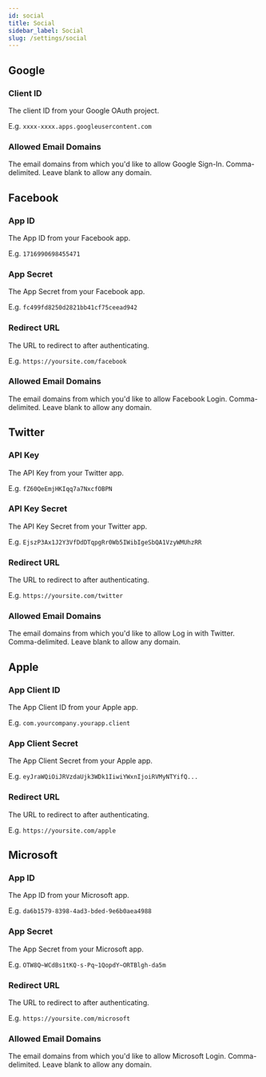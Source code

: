 ```yaml
---
id: social
title: Social
sidebar_label: Social
slug: /settings/social
---
```


## Google

### Client ID

The client ID from your Google OAuth project.

E.g. `xxxx-xxxx.apps.googleusercontent.com`

### Allowed Email Domains

The email domains from which you'd like to allow Google Sign-In. Comma-delimited. Leave blank to allow any domain.

## Facebook

### App ID

The App ID from your Facebook app.

E.g. `1716990698455471`

### App Secret

The App Secret from your Facebook app.

E.g. `fc499fd8250d2821bb41cf75ceead942`

### Redirect URL

The URL to redirect to after authenticating.

E.g. `https://yoursite.com/facebook`

### Allowed Email Domains

The email domains from which you'd like to allow Facebook Login. Comma-delimited. Leave blank to allow any domain.

## Twitter

### API Key

The API Key from your Twitter app.

E.g. `fZ60QeEmjHKIqq7a7NxcfOBPN`

### API Key Secret

The API Key Secret from your Twitter app.

E.g. `EjszP3Ax1J2Y3VfDdDTqpgRr0Wb5IWibIgeSbQA1VzyWMUhzRR`

### Redirect URL

The URL to redirect to after authenticating.

E.g. `https://yoursite.com/twitter`

### Allowed Email Domains

The email domains from which you'd like to allow Log in with Twitter. Comma-delimited. Leave blank to allow any domain.

## Apple

### App Client ID

The App Client ID from your Apple app.

E.g. `com.yourcompany.yourapp.client`

### App Client Secret

The App Client Secret from your Apple app.

E.g. `eyJraWQiOiJRVzdaUjk3WDk1IiwiYWxnIjoiRVMyNTYifQ...`

### Redirect URL

The URL to redirect to after authenticating.

E.g. `https://yoursite.com/apple`

## Microsoft

### App ID

The App ID from your Microsoft app.

E.g. `da6b1579-8398-4ad3-bded-9e6b0aea4988`

### App Secret

The App Secret from your Microsoft app.

E.g. `OTW8Q~WCdBs1tKQ-s-Pq~1QopdY~ORTBlgh-da5m`

### Redirect URL

The URL to redirect to after authenticating.

E.g. `https://yoursite.com/microsoft`

### Allowed Email Domains

The email domains from which you'd like to allow Microsoft Login. Comma-delimited. Leave blank to allow any domain.
